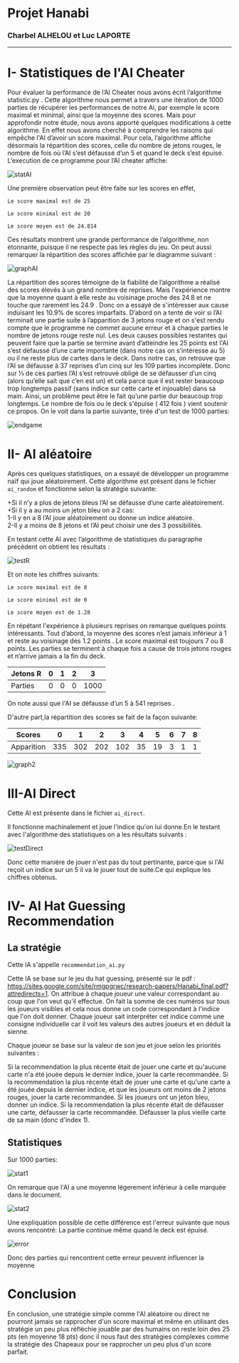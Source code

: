 # **Projet Hanabi**
### **Charbel ALHELOU et Luc LAPORTE**
-------------------------------------------------
# **I- Statistiques de l'AI Cheater**
  Pour évaluer la performance de l’AI Cheater nous avons écrit l’algorithme statistic.py . Cette algorithme nous permet a travers une itération de 1000 parties de récupérer les performances de notre Ai, par exemple le score maximal et minimal, ainsi que la moyenne des scores. Mais pour approfondir notre étude, nous avons apporté quelques modifications à cette algorithme. En effet nous avons cherché à comprendre les raisons qui empêche l'AI d’avoir un score maximal. Pour cela, l’algorithme affiche désormais la répartition des scores, celle du nombre de jetons rouges, le nombre de fois où l’AI s’est défaussé d’un 5 et quand le deck s’est épuisé. 
  L’execution de ce programme pour l’AI cheater affiche:

  ![statAI](https://github.com/CharbelALHELOU/hanabi/blob/master/stat/testAI.png)

  Une première observation peut être faite sur les scores en effet,

  `Le score maximal est de 25 `

  `Le score minimal est de 20`

  `Le score moyen est de 24.814`

  Ces résultats montrent une grande performance de l’algorithme, non étonnante, puisque il ne respecte pas les règles du jeu. On peut aussi remarquer la répartition des scores affichée par le diagramme suivant : 

  ![graphAI](https://github.com/CharbelALHELOU/hanabi/blob/master/stat/graph1.png)

  La répartition des scores témoigne de la fiabilité de l’algorithme a réalisé des scores élevés à un grand nombre de reprises. Mais l'expérience montre que la moyenne quant à elle reste au voisinage proche des 24.8 et ne touche que rarement les 24.9 . Donc on a essayé de s'intéresser aux cause induisant les 10.9% de scores imparfaits. 
D’abord on a tenté de voir si l’AI terminait une partie suite à l’apparition de 3 jetons rouge et on s'est rendu compte que le programme ne commet aucune erreur et à chaque parties le nombre de jetons rouge reste nul. Les deux causes possibles restantes qui peuvent faire que la partie se termine avant d’atteindre les 25 points est l'AI s’est défaussé d’une carte importante (dans notre cas on s'intéresse au 5) ou il ne reste plus de cartes dans le deck. Dans notre cas, on retrouve que l’AI se défausse à 37 reprises d’un cinq sur les 109 parties incomplète. Donc sur ⅓ de ces parties l’AI s’est retrouvé obligé de se défausser d’un cinq (alors qu’elle sait que c’en est un) et cela parce que il est rester beaucoup trop longtemps passif (sans indice sur cette carte et injouable) dans sa main. Ainsi, un problème peut être le fait qu’une partie dur beaucoup trop longtemps. Le nombre de fois ou le deck s'épuise ( 412 fois ) vient soutenir ce propos. On le voit dans la partie suivante, tirée d'un test de 1000 parties: 

  ![endgame](https://github.com/CharbelALHELOU/hanabi/blob/master/stat/endgame.png)



# **II- AI aléatoire**
  Après ces quelques statistiques, on a essayé de développer un programme naïf qui joue aléatoirement.
  Cette algorithme est présent dans le fichier `ai_random` et fonctionne selon la stratégie suivante:

  +Si il n’y a plus de jetons bleus l’AI se défausse d’une carte aléatoirement.<br/>
  +Si il y a au moins un jeton bleu on a 2 cas:<br/>
  1-Il y en a 8 l’AI joue aléatoirement ou donne un indice aléatoire.<br/>
  2-Il y a moins de 8 jetons et l’AI peut choisir une des 3 possibilités.<br/>

  En testant cette AI avec l’algorithme de statistiques du paragraphe précédent on obtient les résultats :


  ![testR](https://github.com/CharbelALHELOU/hanabi/blob/master/stat/oldRandom.png)

  Et on note les chiffres suivants:

  `Le score maximal est de 8`

  `Le score minimal est de 0`

  `Le score moyen est de 1.28`  

  En répétant l'expérience à plusieurs reprises on remarque quelques points intéressants.
  Tout d’abord, la moyenne des scores n’est jamais inférieur à 1 et reste au voisinage des 1.2 points .
  Le score maximal est toujours 7 ou 8 points.
  Les parties se terminent à chaque fois a cause de trois jetons rouges et n’arrive jamais a la fin du deck.

  | Jetons R | 0 | 1 | 2 | 3 |
  | --- | --- | --- | --- | --- |
  | Parties | 0 | 0 | 0 | 1000 |

  On note aussi que l'AI se défausse d’un 5 à 541 reprises .

  D'autre part,la répartition des scores se fait de la façon suivante:

  | Scores | 0 | 1 | 2 | 3 | 4 | 5 | 6 | 7 | 8 |
  | --- | --- | --- | --- | --- | --- | --- | --- | --- | -- |
  | Apparition | 335 | 302 | 202 | 102 | 35 | 19 | 3 | 1 | 1 |

  ![graph2](https://github.com/CharbelALHELOU/hanabi/blob/master/stat/graph2.png)

# **III-AI Direct**
  Cette AI est présente dans le fichier `ai_direct`.

  Il fonctionne machinalement et joue l'indice qu'on lui donne.En le testant avec l'algorithme des statistiques on a les résultats suivants :

  ![testDirect](https://github.com/CharbelALHELOU/hanabi/blob/master/stat/statDirect.png)

  Donc cette manière de jouer n'est pas du tout pertinante, parce que si l'AI reçoit un indice sur un 5 il va le jouer tout de suite.Ce qui explique les chiffres obtenus.

# **IV- AI Hat Guessing Recommendation**
## **La stratégie**
  Cette IA s'appelle `recommendation_ai.py`

  Cette IA se base sur le jeu du hat guessing, présenté sur le pdf : https://sites.google.com/site/rmgpgrwc/research-papers/Hanabi_final.pdf?attredirects=1. On attribue à chaque joueur une valeur correspondant au coup que l'on veut qu'il effectue. On fait la somme de ces numéros sur tous les joueurs visibles et cela nous donne un code correspondant à l'indice que l'on doit donner. Chaque joueur sait interpréter cet indice comme une consigne individuelle car il voit les valeurs des autres joueurs et en déduit la sienne.

  Chaque joueur se base sur la valeur de son jeu et joue selon les priorités suivantes :

  Si la recommendation la plus récente était de jouer une carte et qu'aucune carte n'a été jouée depuis le dernier indice, jouer la carte recommandée.
  Si la recommendation la plus récente était de jouer une carte et qu'une carte a été jouée depuis le dernier indice, et que les joueurs ont moins de 2 jetons rouges, jouer la carte recommandée.
  Si les joueurs ont un jeton bleu, donner un indice.
  Si la recommendation la plus récente était de défausser une carte, défausser la carte recommandée.
  Défausser la plus vieille carte de sa main (donc d'index 1).
## **Statistiques**
  Sur 1000 parties:

  ![stat1](https://github.com/CharbelALHELOU/hanabi/blob/master/stat/stat1.png)

  On remarque que l'AI a une moyenne légerement inférieur à celle marquée dans le document.

  ![stat2](https://github.com/CharbelALHELOU/hanabi/blob/master/stat/stat2.png)

  Une expliquation possible de cette différence est l'erreur suivante que nous avons rencontré:
  La partie continue même quand le deck est épuisé.

  ![error](https://github.com/CharbelALHELOU/hanabi/blob/master/stat/error.png)

  Donc des parties qui rencontrent cette erreur peuvent influencer la moyenne


# **Conclusion**
  En conclusion, une stratégie simple comme l'AI aléatoire ou direct ne pourront jamais se rapprocher d'un score maximal et même en utilisant des stratégie un peu plus réfléchie jouable par des humains on reste loin des 25 pts (en moyenne 18 pts) donc il nous faut des stratégies complexes comme la stratégie des Chapeaux pour se rapprocher un peu plus d'un score parfait.
